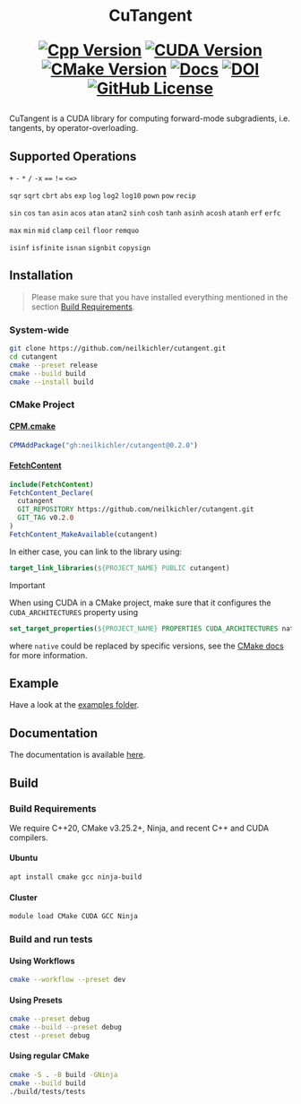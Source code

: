 <h1 align='center'>CuTangent

[![Cpp Version](https://img.shields.io/badge/requires-C++20-blue)](https://github.com/neilkichler/cuinterval/tree/main?tab=readme-ov-file#build-requirements)
[![CUDA Version](https://img.shields.io/badge/CUDA-12+-8A2BE2?logo=nvidia)](https://github.com/neilkichler/cuinterval/tree/main?tab=readme-ov-file#build-requirements)
[![CMake Version](https://img.shields.io/badge/CMake-3.25.2+-blue?logo=cmake)](https://github.com/neilkichler/cuinterval/tree/main?tab=readme-ov-file#build-requirements)
[![Docs](https://img.shields.io/badge/documentation-latest-8A2BE2)](https://neilkichler.github.io/cuinterval)
[![DOI](https://zenodo.org/badge/DOI/10.5281/zenodo.16272108.svg)](https://doi.org/10.5281/zenodo.16272108)
[![GitHub License](https://img.shields.io/github/license/neilkichler/cuinterval)](https://github.com/neilkichler/cuinterval/blob/main/LICENSE)

</h1>

CuTangent is a CUDA library for computing forward-mode subgradients, i.e. tangents, by operator-overloading.

## Supported Operations
`+`
`-`
`*`
`/`
`-x`
`==`
`!=`
`<=>`

`sqr`
`sqrt`
`cbrt`
`abs`
`exp`
`log`
`log2`
`log10`
`pown`
`pow`
`recip`

`sin`
`cos`
`tan`
`asin`
`acos`
`atan`
`atan2`
`sinh`
`cosh`
`tanh`
`asinh`
`acosh` 
`atanh`
`erf`
`erfc`

`max`
`min`
`mid`
`clamp`
`ceil`
`floor`
`remquo`

`isinf`
`isfinite`
`isnan`
`signbit`
`copysign`

## Installation
> Please make sure that you have installed everything mentioned in the section [Build Requirements](#build-requirements).

### System-wide
```bash
git clone https://github.com/neilkichler/cutangent.git
cd cutangent
cmake --preset release
cmake --build build
cmake --install build
```

### CMake Project


#### [CPM.cmake](https://github.com/cpm-cmake/CPM.cmake)
```cmake
CPMAddPackage("gh:neilkichler/cutangent@0.2.0")
```

#### [FetchContent](https://cmake.org/cmake/help/latest/module/FetchContent.html)
```cmake
include(FetchContent)
FetchContent_Declare(
  cutangent
  GIT_REPOSITORY https://github.com/neilkichler/cutangent.git
  GIT_TAG v0.2.0
)
FetchContent_MakeAvailable(cutangent)
```

In either case, you can link to the library using:
```cmake
target_link_libraries(${PROJECT_NAME} PUBLIC cutangent)
```


> [!IMPORTANT]  
> When using CUDA in a CMake project, make sure that it configures the `CUDA_ARCHITECTURES` property using
> ```cmake
> set_target_properties(${PROJECT_NAME} PROPERTIES CUDA_ARCHITECTURES native)
> ```
> where `native` could be replaced by specific versions, see the [CMake docs](https://cmake.org/cmake/help/latest/prop_tgt/CUDA_ARCHITECTURES.html) for more information.

## Example
Have a look at the [examples folder](https://github.com/neilkichler/cutangent/tree/main/examples).

## Documentation
The documentation is available [here](https://neilkichler.github.io/cutangent).

## Build

### Build Requirements
We require C++20, CMake v3.25.2+, Ninja, and recent C++ and CUDA compilers.

#### Ubuntu
```bash
apt install cmake gcc ninja-build
```
#### Cluster
```bash
module load CMake CUDA GCC Ninja
```

### Build and run tests
#### Using Workflows
```bash
cmake --workflow --preset dev
```
#### Using Presets
```bash
cmake --preset debug
cmake --build --preset debug
ctest --preset debug
```
#### Using regular CMake
```bash
cmake -S . -B build -GNinja
cmake --build build
./build/tests/tests
```
